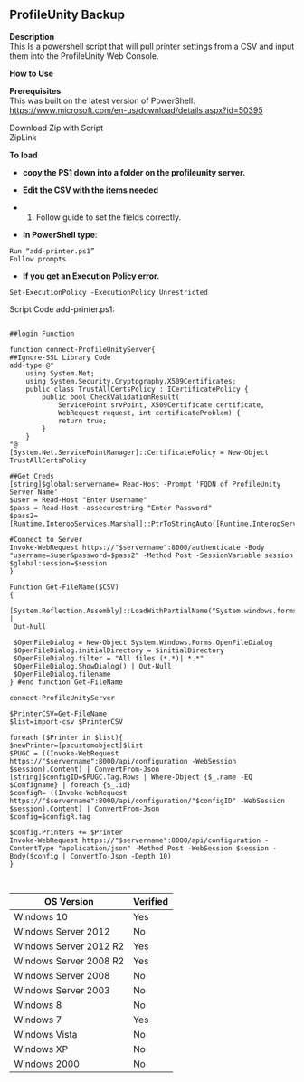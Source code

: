 ## ProfileUnity Backup <br>

**Description** <br>
This Is a powershell script that will pull printer settings from a CSV and input them into the ProfileUnity Web Console.<br>

**How to Use** <br>

**Prerequisites** <br>
This was built on the latest version of PowerShell.<br>
https://www.microsoft.com/en-us/download/details.aspx?id=50395 <br>

Download Zip with Script<br>
ZipLink <br>

**To load** <br>

- **copy the PS1 down into a folder on the profileunity server.**
- **Edit the CSV with the items needed**

- 1.	Follow guide to set the fields correctly.

- **In PowerShell type**:
````
Run “add-printer.ps1”
Follow prompts
````
- **If you get an Execution Policy error.**
````
Set-ExecutionPolicy -ExecutionPolicy Unrestricted
````


Script Code add-printer.ps1:
````

##login Function

function connect-ProfileUnityServer{
##Ignore-SSL Library Code
add-type @"
    using System.Net;
    using System.Security.Cryptography.X509Certificates;
    public class TrustAllCertsPolicy : ICertificatePolicy {
        public bool CheckValidationResult(
            ServicePoint srvPoint, X509Certificate certificate,
            WebRequest request, int certificateProblem) {
            return true;
        }
    }
"@
[System.Net.ServicePointManager]::CertificatePolicy = New-Object TrustAllCertsPolicy

##Get Creds
[string]$global:servername= Read-Host -Prompt 'FQDN of ProfileUnity Server Name'
$user = Read-Host "Enter Username"
$pass = Read-Host -assecurestring "Enter Password" 
$pass2=[Runtime.InteropServices.Marshal]::PtrToStringAuto([Runtime.InteropServices.Marshal]::SecureStringToBSTR($pass))

#Connect to Server
Invoke-WebRequest https://"$servername":8000/authenticate -Body "username=$user&password=$pass2" -Method Post -SessionVariable session
$global:session=$session
}

Function Get-FileName($CSV)
{   
 [System.Reflection.Assembly]::LoadWithPartialName("System.windows.forms") |
 Out-Null

 $OpenFileDialog = New-Object System.Windows.Forms.OpenFileDialog
 $OpenFileDialog.initialDirectory = $initialDirectory
 $OpenFileDialog.filter = "All files (*.*)| *.*"
 $OpenFileDialog.ShowDialog() | Out-Null
 $OpenFileDialog.filename
} #end function Get-FileName

connect-ProfileUnityServer

$PrinterCSV=Get-FileName
$list=import-csv $PrinterCSV

foreach ($Printer in $list){
$newPrinter=[pscustomobject]$list
$PUGC = ((Invoke-WebRequest https://"$servername":8000/api/configuration -WebSession $session).Content) | ConvertFrom-Json
[string]$configID=$PUGC.Tag.Rows | Where-Object {$_.name -EQ $Configname} | foreach {$_.id}
$configR= ((Invoke-WebRequest https://"$servername":8000/api/configuration/"$configID" -WebSession $session).Content) | ConvertFrom-Json
$config=$configR.tag

$config.Printers += $Printer
Invoke-WebRequest https://"$servername":8000/api/configuration -ContentType "application/json" -Method Post -WebSession $session -Body($config | ConvertTo-Json -Depth 10)
}



````




| OS Version  | Verified |
| ------------- | ------------- |
|Windows 10 | Yes |
|Windows Server 2012 | No |
|Windows Server 2012 R2 | Yes |
|Windows Server 2008 R2 | Yes |
|Windows Server 2008 | No |
|Windows Server 2003 | No |
|Windows 8 | No |
|Windows 7 | Yes |
|Windows Vista | No |
|Windows XP | No |
|Windows 2000 | No |
